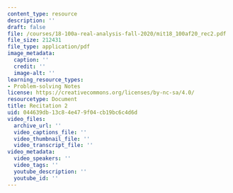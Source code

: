```yaml
---
content_type: resource
description: ''
draft: false
file: /courses/18-100a-real-analysis-fall-2020/mit18_100af20_rec2.pdf
file_size: 212431
file_type: application/pdf
image_metadata:
  caption: ''
  credit: ''
  image-alt: ''
learning_resource_types:
- Problem-solving Notes
license: https://creativecommons.org/licenses/by-nc-sa/4.0/
resourcetype: Document
title: Recitation 2
uid: 044639db-13c8-4e47-9f04-cb19bc6c4d6d
video_files:
  archive_url: ''
  video_captions_file: ''
  video_thumbnail_file: ''
  video_transcript_file: ''
video_metadata:
  video_speakers: ''
  video_tags: ''
  youtube_description: ''
  youtube_id: ''
---
```

